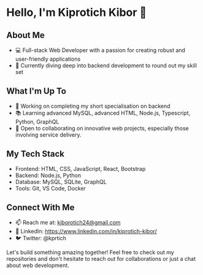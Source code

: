 # Hello, I'm Kiprotich Kibor 👋

## About Me
- 💻 Full-stack Web Developer with a passion for creating robust and user-friendly applications
- 🌱 Currently diving deep into backend development to round out my skill set

## What I'm Up To
- 🔭 Working on completing my short specialisation on backend
- 📚 Learning advanced MySQL, advanced HTML, Node.js, Typescript, Python, GraphQL
- 👯 Open to collaborating on innovative web projects, especially those involving service delivery.

## My Tech Stack
- Frontend: HTML, CSS, JavaScript, React, Bootstrap
- Backend: Node.js, Python
- Database: MySQL, SQLite, GraphQL
- Tools: Git, VS Code, Docker

## Connect With Me
- 📫 Reach me at: kiborotich24@gmail.com
- 🔗 LinkedIn: https://www.linkedin.com/in/kiprotich-kibor/
- 🐦 Twitter: @kprtich

Let's build something amazing together! Feel free to check out my repositories and don't hesitate to reach out for collaborations or just a chat about web development.

